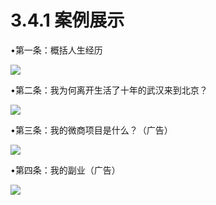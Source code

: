 # 3.4.1 案例展示

•第一条：概括人生经历

![](img/f2d746a4f572de69b9b5a74eea517ce2.png)

•第二条：我为何离开生活了十年的武汉来到北京？

![](img/81260b26b27252a238763a73f368cc61.png)

•第三条：我的微商项目是什么？（广告）

![](img/b9cfb2097e8e967b1f6443c24e5f1d21.png)

•第四条：我的副业（广告）

![](img/221b8cf7fc004cfeadf40afd7abb6a94.png)